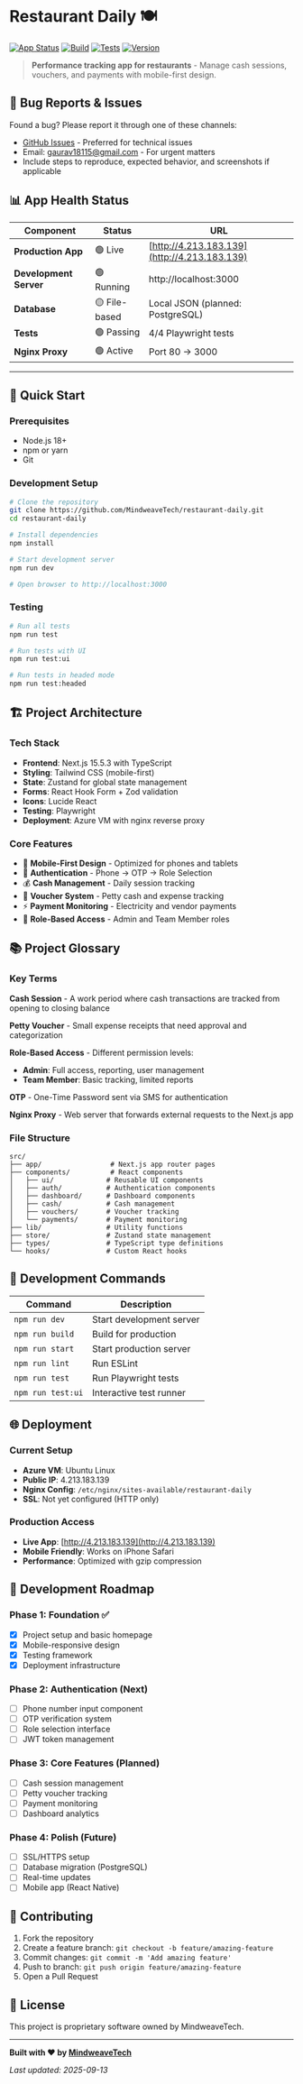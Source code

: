 # Restaurant Daily 🍽️

[![App Status](https://img.shields.io/badge/Status-Live-brightgreen)](http://4.213.183.139)
[![Build](https://img.shields.io/badge/Build-Passing-brightgreen)](#)
[![Tests](https://img.shields.io/badge/Tests-4%2F4%20Passing-brightgreen)](#testing)
[![Version](https://img.shields.io/badge/Version-0.1.0-blue)](#)

> **Performance tracking app for restaurants** - Manage cash sessions, vouchers, and payments with mobile-first design.

## 🚨 Bug Reports & Issues

Found a bug? Please report it through one of these channels:
- [GitHub Issues](https://github.com/MindweaveTech/restaurant-daily/issues) - Preferred for technical issues
- Email: [gaurav18115@gmail.com](mailto:gaurav18115@gmail.com) - For urgent matters
- Include steps to reproduce, expected behavior, and screenshots if applicable

## 📊 App Health Status

| Component | Status | URL |
|-----------|--------|-----|
| **Production App** | 🟢 Live | [http://4.213.183.139](http://4.213.183.139) |
| **Development Server** | 🟢 Running | http://localhost:3000 |
| **Database** | 🟡 File-based | Local JSON (planned: PostgreSQL) |
| **Tests** | 🟢 Passing | 4/4 Playwright tests |
| **Nginx Proxy** | 🟢 Active | Port 80 → 3000 |

---

## 🚀 Quick Start

### Prerequisites
- Node.js 18+
- npm or yarn
- Git

### Development Setup
```bash
# Clone the repository
git clone https://github.com/MindweaveTech/restaurant-daily.git
cd restaurant-daily

# Install dependencies
npm install

# Start development server
npm run dev

# Open browser to http://localhost:3000
```

### Testing
```bash
# Run all tests
npm run test

# Run tests with UI
npm run test:ui

# Run tests in headed mode
npm run test:headed
```

## 🏗️ Project Architecture

### Tech Stack
- **Frontend**: Next.js 15.5.3 with TypeScript
- **Styling**: Tailwind CSS (mobile-first)
- **State**: Zustand for global state management
- **Forms**: React Hook Form + Zod validation
- **Icons**: Lucide React
- **Testing**: Playwright
- **Deployment**: Azure VM with nginx reverse proxy

### Core Features
- 📱 **Mobile-First Design** - Optimized for phones and tablets
- 🔐 **Authentication** - Phone → OTP → Role Selection
- 💰 **Cash Management** - Daily session tracking
- 📝 **Voucher System** - Petty cash and expense tracking
- ⚡ **Payment Monitoring** - Electricity and vendor payments
- 👥 **Role-Based Access** - Admin and Team Member roles

## 📚 Project Glossary

### Key Terms

**Cash Session** - A work period where cash transactions are tracked from opening to closing balance

**Petty Voucher** - Small expense receipts that need approval and categorization

**Role-Based Access** - Different permission levels:
- **Admin**: Full access, reporting, user management
- **Team Member**: Basic tracking, limited reports

**OTP** - One-Time Password sent via SMS for authentication

**Nginx Proxy** - Web server that forwards external requests to the Next.js app

### File Structure
```
src/
├── app/                 # Next.js app router pages
├── components/          # React components
│   ├── ui/             # Reusable UI components
│   ├── auth/           # Authentication components
│   ├── dashboard/      # Dashboard components
│   ├── cash/           # Cash management
│   ├── vouchers/       # Voucher tracking
│   └── payments/       # Payment monitoring
├── lib/                # Utility functions
├── store/              # Zustand state management
├── types/              # TypeScript type definitions
└── hooks/              # Custom React hooks
```

## 🔧 Development Commands

| Command | Description |
|---------|-------------|
| `npm run dev` | Start development server |
| `npm run build` | Build for production |
| `npm run start` | Start production server |
| `npm run lint` | Run ESLint |
| `npm run test` | Run Playwright tests |
| `npm run test:ui` | Interactive test runner |

## 🌐 Deployment

### Current Setup
- **Azure VM**: Ubuntu Linux
- **Public IP**: 4.213.183.139
- **Nginx Config**: `/etc/nginx/sites-available/restaurant-daily`
- **SSL**: Not yet configured (HTTP only)

### Production Access
- **Live App**: [http://4.213.183.139](http://4.213.183.139)
- **Mobile Friendly**: Works on iPhone Safari
- **Performance**: Optimized with gzip compression

## 📝 Development Roadmap

### Phase 1: Foundation ✅
- [x] Project setup and basic homepage
- [x] Mobile-responsive design
- [x] Testing framework
- [x] Deployment infrastructure

### Phase 2: Authentication (Next)
- [ ] Phone number input component
- [ ] OTP verification system
- [ ] Role selection interface
- [ ] JWT token management

### Phase 3: Core Features (Planned)
- [ ] Cash session management
- [ ] Petty voucher tracking
- [ ] Payment monitoring
- [ ] Dashboard analytics

### Phase 4: Polish (Future)
- [ ] SSL/HTTPS setup
- [ ] Database migration (PostgreSQL)
- [ ] Real-time updates
- [ ] Mobile app (React Native)

## 🤝 Contributing

1. Fork the repository
2. Create a feature branch: `git checkout -b feature/amazing-feature`
3. Commit changes: `git commit -m 'Add amazing feature'`
4. Push to branch: `git push origin feature/amazing-feature`
5. Open a Pull Request

## 📄 License

This project is proprietary software owned by MindweaveTech.

---

**Built with ❤️ by [MindweaveTech](https://github.com/MindweaveTech)**

*Last updated: 2025-09-13*
